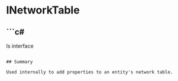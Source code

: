 # INetworkTable

## ```c#
Is interface
```

## Summary

Used internally to add properties to an entity's network table.
